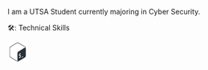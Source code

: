 I am a UTSA Student currently majoring in Cyber Security.

🛠️: Technical Skills
</div>
  <img src="https://github.com/devicons/devicon/blob/master/icons/bash/bash-plain.svg" title="Bash" alt="bash" width="40" height="40"/>&nbsp;
</div>
<p> </p>
<div id="badges">
  <a href="www.linkedin.com/in/john-yanez27">
</div>

